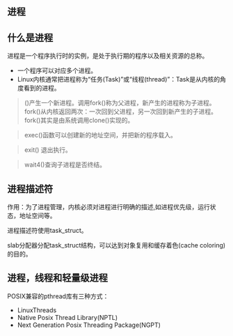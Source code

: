 ## 进程

##  什么是进程
进程是一个程序执行时的实例，是处于执行期的程序以及相关资源的总称。

* 一个程序可以对应多个进程。
* Linux内核通常把进程称为“任务(Task)”或“线程(thread)”：Task是从内核的角度看到的进程。

> ()产生一个新进程。调用fork()称为父进程，新产生的进程称为子进程。fork()从内核返回两次：一次回到父进程，另一次回到新产生的子进程。fork()其实是由系统调用clone()实现的。

>exec()函数可以创建新的地址空间，并把新的程序载入。

>exit() 退出执行。

> wait4()查询子进程是否终结。

## 进程描述符
作用：为了进程管理，内核必须对进程进行明确的描述,如进程优先级，运行状态，地址空间等。

进程描述符使用task_struct。

slab分配器分配task_struct结构，可以达到对象复用和缓存着色(cache coloring)的目的。

## 进程，线程和轻量级进程
POSIX兼容的pthread库有三种方式：
* LinuxThreads
* Native Posix Thread Library(NPTL)
* Next Generation Posix Threading Package(NGPT)
